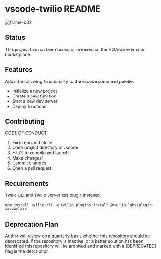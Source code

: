 # vscode-twilio README
![frame-002](https://user-images.githubusercontent.com/1418949/62335662-86fcb500-b481-11e9-8605-0028f1b39815.jpg)

## Status
This project has not been tested or released on the VSCode extension marketplace.

## Features
Adds the following functionality to the vscode command palette:

* Initialize a new project
* Create a new function
* Start a new dev server
* Deploy functions

## Contributing
[CODE OF CONDUCT](https://github.com/twilio-labs/.github/blob/master/CODE_OF_CONDUCT.md)

1. Fork repo and clone
2. Open project directory in vscode
3. Hit `F5` to compile and launch
4. Make changes!
5. Commit changes
6. Open a pull request

## Requirements
Twilio CLI and Twilio Serverless plugin installed.

`npm install twilio-cli -g`
`twilio plugins:install @twilio-labs/plugin-serverless`

## Deprecation Plan
Author will review on a quarterly basis whether this repository should be deprecated. If the repository is inactive, or a better solution has been identified this repository will be archived and marked with a [DEPRECATED] flag in the description.
